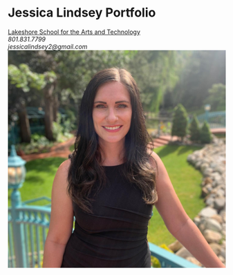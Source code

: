 <html>
  <h1>Jessica Lindsey Portfolio</h1>
  <a href="https://lakeshoreartschool.com">Lakeshore School for the Arts and Technology</a></br>
  <em>801.831.7799</br>
  jessicalindsey2@gmail.com</em>
  <img src="./JessBio.jpg"/>
  </html>
